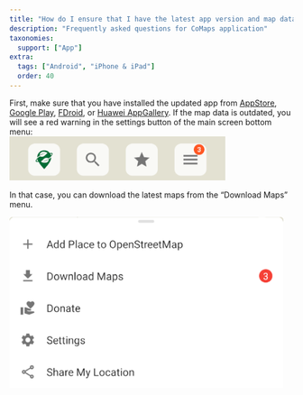 ```yaml
---
title: "How do I ensure that I have the latest app version and map data?"
description: "Frequently asked questions for CoMaps application"
taxonomies:
  support: ["App"]
extra:
  tags: ["Android", "iPhone & iPad"]
  order: 40
---
```


First, make sure that you have installed the updated app from [AppStore](https://apps.apple.com/app/organic-maps/id1567437057), [Google Play](https://play.google.com/store/apps/details?id=app.organicmaps&hl=en), [FDroid](https://f-droid.org/en/packages/app.organicmaps/), or [Huawei AppGallery](https://appgallery.huawei.com/#/app/C104325611?local=en). If the map data is outdated, you will see a red warning in the settings button of the main screen bottom menu:  
![red warning](image34.png)

In that case, you can download the latest maps from the “Download Maps” menu.

![Download Maps](image3.png)
